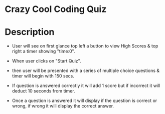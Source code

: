 # Crazy Cool Coding Quiz

# Description

* User will see on first glance top left a button to view High Scores & top right a timer showing "time:0".

* When user clicks on "Start Quiz".
* then user will be presented with a series of multiple choice questions & timer will begin with 150 secs.

* If question is answered correctly it will add 1 score but if incorrect it will deduct 10 seconds from timer.
* Once a question is answered it will display if the question is correct or wrong, if wrong it will display the correct answer.





